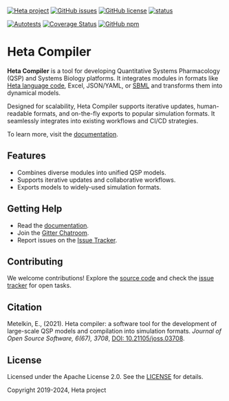 [![Heta project](https://img.shields.io/badge/%CD%B1-Heta_project-blue)](https://hetalang.github.io/)
[![GitHub issues](https://img.shields.io/github/issues/hetalang/heta-compiler.svg)](https://GitHub.com/hetalang/heta-compiler/issues/)
[![GitHub license](https://img.shields.io/github/license/hetalang/heta-compiler.svg)](https://github.com/hetalang/heta-compiler/blob/master/LICENSE)
[![status](https://joss.theoj.org/papers/ebff76c368d3adb720afe414ef6b29fb/status.svg)](https://joss.theoj.org/papers/ebff76c368d3adb720afe414ef6b29fb)

[![Autotests](https://github.com/hetalang/heta-compiler/workflows/Autotests/badge.svg)](https://github.com/hetalang/heta-compiler/actions)
[![Coverage Status](https://coveralls.io/repos/github/hetalang/heta-compiler/badge.svg?branch=master)](https://coveralls.io/github/hetalang/heta-compiler?branch=master)
[![GitHub npm](https://img.shields.io/npm/v/heta-compiler/latest.svg)](https://www.npmjs.com/package/heta-compiler)

# Heta Compiler

**Heta Compiler** is a tool for developing Quantitative Systems Pharmacology (QSP) and Systems Biology platforms. It integrates modules in formats like [Heta language code](https://hetalang.github.io/#/specifications/), Excel, JSON/YAML, or [SBML](http://sbml.org/) and transforms them into dynamical models.

Designed for scalability, Heta Compiler supports iterative updates, human-readable formats, and on-the-fly exports to popular simulation formats. It seamlessly integrates into existing workflows and CI/CD strategies.

To learn more, visit the [documentation](https://hetalang.github.io/#/heta-compiler/).

## Features
- Combines diverse modules into unified QSP models.
- Supports iterative updates and collaborative workflows.
- Exports models to widely-used simulation formats.

## Getting Help
- Read the [documentation](https://hetalang.github.io/).
- Join the [Gitter Chatroom](https://gitter.im/hetalang/community?utm_source=readme).
- Report issues on the [Issue Tracker](https://github.com/hetalang/heta-compiler/issues).

## Contributing
We welcome contributions! Explore the [source code](https://github.com/hetalang/heta-compiler) and check the [issue tracker](https://github.com/hetalang/heta-compiler/issues) for open tasks.

## Citation
Metelkin, E., (2021). Heta compiler: a software tool for the development of large-scale QSP models and compilation into simulation formats. *Journal of Open Source Software, 6(67), 3708*, [DOI: 10.21105/joss.03708](https://doi.org/10.21105/joss.03708).

## License
Licensed under the Apache License 2.0. See the [LICENSE](./LICENSE) for details.

Copyright 2019-2024, Heta project

